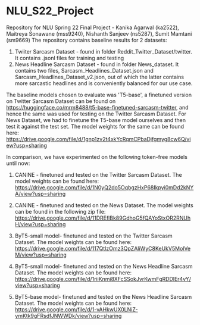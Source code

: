 # NLU_S22_Project
Repository for NLU Spring 22 Final Project - Kanika Agarwal (ka2522), Maitreya Sonawane (mss9240), Nishanth Sanjeev (ns5287), Sumit Mamtani (sm9669)
The repository contains baseline results for 2 datasets:
1. Twiiter Sarcasm Dataset - found in folder Reddit_Twitter_Dataset/twitter. It contains .jsonl files for training and testing 
2. News Headline Sarcasm Dataset - found in folder News_dataset. It contains two files, Sarcasm_Headlines_Dataset.json and Sarcasm_Headlines_Dataset_v2.json, out of which the latter contains more sarcastic headlines and is conveniently balanced for our use case.

The baseline models chosen to evaluate was 'T5-base', a finetuned version on Twitter Sarcasm Dataset can be found on https://huggingface.co/mrm8488/t5-base-finetuned-sarcasm-twitter, and hence the same was used for testing on the Twitter Sarcasm Dataset. For News Dataset, we had to finetune the T5-base model ourselves and then test it against the test set. The model weights for the same can be found here: https://drive.google.com/file/d/1gnp1zv2t4xkYcRqmCPbaDjfgmyg8cw6Q/view?usp=sharing

In comparison, we have experimented on the following token-free models until now:

1) CANINE - finetuned and tested on the Twitter Sarcasm Dataset. The model weights can be found here: https://drive.google.com/file/d/1N0yQ2do5OqbgzHxP68Ikpyi0mDd2kNYA/view?usp=sharing

2) CANINE - finetuned and tested on the News Dataset. The model weights can be found in the following zip file: 
https://drive.google.com/file/d/11DREflBk89GdhoG5fQAYoStxOR2RNUhH/view?usp=sharing

3) ByT5-small model- finetuned and tested on the Twitter Sarcasm Dataset. The model weights can be found here:
https://drive.google.com/file/d/117QtlzOmz3QpZAliWyC8KeUkV5MolVeM/view?usp=sharing

3) ByT5-small model- finetuned and tested on the News Headline Sarcasm Dataset. The model weights can be found here:
https://drive.google.com/file/d/1riiKnmi8XFcSSokJvrKwmFgRDDlEr4vY/view?usp=sharing

3) ByT5-base model- finetuned and tested on the News Headline Sarcasm Dataset. The model weights can be found here:
https://drive.google.com/file/d/1-vAHkwUX0LNiZ-ymKtk9gFRsdfJNWWDk/view?usp=sharing
